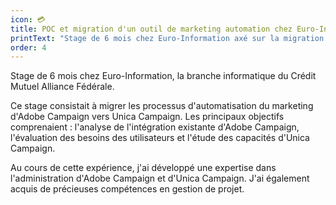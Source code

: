 ```yaml
---
icon: 💳
title: POC et migration d'un outil de marketing automation chez Euro-Information
printText: "Stage de 6 mois chez Euro-Information axé sur la migration des processus d'automatisation marketing d'Adobe Campaign vers Unica Campaign, incluant l'analyse des intégrations, l'évaluation des besoins utilisateurs et le développement d'une expertise en administration et gestion de projet."
order: 4
---
```


Stage de 6 mois chez Euro-Information, la branche informatique du Crédit Mutuel Alliance Fédérale.

Ce stage consistait à migrer les processus d'automatisation du marketing d'Adobe Campaign vers Unica Campaign. Les principaux objectifs comprenaient : l'analyse de l'intégration existante d'Adobe Campaign, l'évaluation des besoins des utilisateurs et l'étude des capacités d'Unica Campaign.

Au cours de cette expérience, j'ai développé une expertise dans l'administration d'Adobe Campaign et d'Unica Campaign. J'ai également acquis de précieuses compétences en gestion de projet.